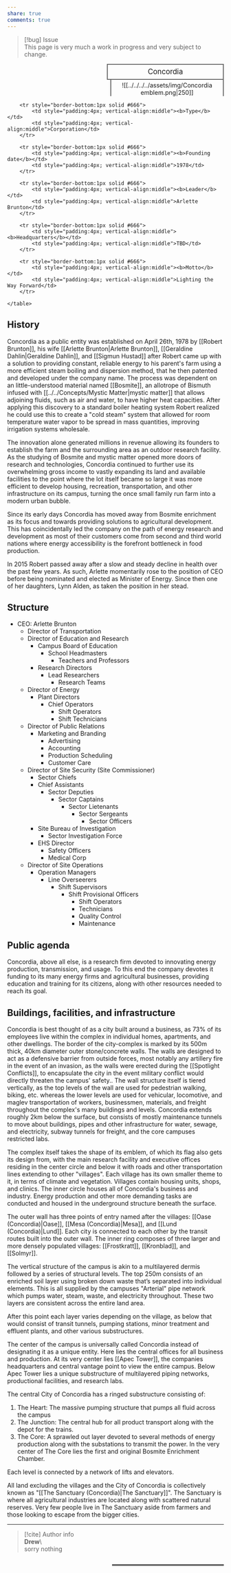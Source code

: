 ```yaml
---  
share: true  
comments: true  
---  
```

> [!bug] Issue  
> This page is very much a work in progress and very subject to change.  
  
<div>  
  <span style="float:right; width:260px; margin-left:14px; border:2px solid #666; line-height:1.5; font-size:larger; text-align:center; padding:4px">Concordia</span>  
  </div>  
  
  <span style="float:right; clear:right; width:260px; margin-left:14px; border-left:2px solid #666; border-right:2px solid #666; border-collapse:collapse; text-align:center; padding-top:4px">![[../../../../assets/img/Concordia emblem.png|250]]</span>  
    
  <div class="" style="float:right; clear:right">  
    <table class="" style="float:right; clear:right; width:260px; margin-left:14px; margin-bottom:7px; border:2px solid #666; border-collapse:collapse; line-height:1.5; font-size:small">  
    
		<tr style="border-bottom:1px solid #666">  
			<td style="padding:4px; vertical-align:middle"><b>Type</b></td>  
			<td style="padding:4px; vertical-align:middle">Corporation</td>  
		</tr>  
	  
		<tr style="border-bottom:1px solid #666">  
			<td style="padding:4px; vertical-align:middle"><b>Founding date</b></td>  
			<td style="padding:4px; vertical-align:middle">1978</td>  
		</tr>  
		  
		<tr style="border-bottom:1px solid #666">  
			<td style="padding:4px; vertical-align:middle"><b>Leader</b></td>  
			<td style="padding:4px; vertical-align:middle">Arlette Brunton</td>  
		</tr>  
	  
		<tr style="border-bottom:1px solid #666">  
			<td style="padding:4px; vertical-align:middle"><b>Headquarters</b></td>  
			<td style="padding:4px; vertical-align:middle">TBD</td>  
		</tr>  
	  
		<tr style="border-bottom:1px solid #666">  
			<td style="padding:4px; vertical-align:middle"><b>Motto</b></td>  
			<td style="padding:4px; vertical-align:middle">Lighting the Way Forward</td>  
		</tr>  
	  
    </table>  
  </div>  
  
## History  
  
Concordia as a public entity was established on April 26th, 1978 by [[Robert Brunton]], his wife [[Arlette Brunton|Arlette Brunton]], [[Geraldine Dahlin|Geraldine Dahlin]], and [[Sigmun Hustad]] after Robert came up with a solution to providing constant, reliable energy to his parent's farm using a more efficient steam boiling and dispersion method, that he then patented and developed under the company name. The process was dependent on an little-understood material named [[Bosmite]], an allotrope of Bismuth infused with [[../../Concepts/Mystic Matter|mystic matter]] that allows adjoining fluids, such as air and water, to have higher heat capacities. After applying this discovery to a standard boiler heating system Robert realized he could use this to create a "cold steam" system that allowed for room temperature water vapor to be spread in mass quantities, improving irrigation systems wholesale.    
  
The innovation alone generated millions in revenue allowing its founders to establish the farm and the surrounding area as an outdoor research facility. As the studying of Bosmite and mystic matter opened more doors of research and technologies, Concordia continued to further use its overwhelming gross income to vastly expanding its land and available facilities to the point where the lot itself became so large it was more efficient to develop housing, recreation, transportation, and other infrastructure on its campus, turning the once small family run farm into a modern urban bubble.    
  
Since its early days Concordia has moved away from Bosmite enrichment as its focus and towards providing solutions to agricultural development. This has coincidentally led the company on the path of energy research and development as most of their customers come from second and third world nations where energy accessibility is the forefront bottleneck in food production.    
  
In 2015 Robert passed away after a slow and steady decline in health over the past few years. As such, Arlette momentarily rose to the position of CEO before being nominated and elected as Minister of Energy. Since then one of her daughters, Lynn Alden, as taken the position in her stead.  
  
## Structure   
  
- CEO: Arlette Brunton  
	- Director of Transportation  
	- Director of Education and Research  
		- Campus Board of Education  
			- School Headmasters  
				- Teachers and Professors   
		- Research Directors   
			- Lead Researchers   
				- Research Teams   
	- Director of Energy   
		- Plant Directors   
			- Chief Operators   
				- Shift Operators   
				- Shift Technicians    
	- Director of Public Relations   
		- Marketing and Branding   
			- Advertising   
			- Accounting   
			- Production Scheduling   
			- Customer Care   
	- Director of Site Security (Site Commissioner)   
		- Sector Chiefs   
		- Chief Assistants   
			- Sector Deputies   
				- Sector Captains   
					- Sector Lietenants   
						- Sector Sergeants   
							- Sector Officers   
		- Site Bureau of Investigation   
			- Sector Investigation Force   
		- EHS Director   
			- Safety Officers   
			- Medical Corp   
	- Director of Site Operations   
		- Operation Managers   
			- Line Overseerers   
				- Shift Supervisors   
					- Shift Provisional Officers   
						- Shift Operators   
						- Technicians    
						- Quality Control   
						- Maintenance  
  
## Public agenda  
  
Concordia, above all else, is a research firm devoted to innovating energy production, transmission, and usage. To this end the company devotes it funding to its many energy firms and agricultural businesses, providing education and training for its citizens, along with other resources needed to reach its goal.  
  
## Buildings, facilities, and infrastructure  
  
Concordia is best thought of as a city built around a business, as 73% of its employees live within the complex in individual homes, apartments, and other dwellings. The border of the city-complex is marked by its 500m thick, 40km diameter outer stone/concrete walls. The walls are designed to act as a defensive barrier from outside forces, most notably any artillery fire in the event of an invasion, as the walls were erected during the [[Spotlight Conflicts]], to encapsulate the city in the event military conflict would directly threaten the campus' safety.. The wall structure itself is tiered vertically, as the top levels of the wall are used for pedestrian walking, biking, etc. whereas the lower levels are used for vehicular, locomotive, and maglev transportation of workers, businessmen, materials, and freight throughout the complex's many buildings and levels. Concordia extends roughly 2km below the surface, but consists of mostly maintenance tunnels to move about buildings, pipes and other infrastructure for water, sewage, and electricity, subway tunnels for freight, and the core campuses restricted labs.    
  
The complex itself takes the shape of its emblem, of which its flag also gets its design from, with the main research facility and executive offices residing in the center circle and below it with roads and other transportation lines extending to other "villages". Each village has its own smaller theme to it, in terms of climate and vegetation. Villages contain housing units, shops, and clinics. The inner circle houses all of Concordia's business and industry. Energy production and other more demanding tasks are conducted and housed in the underground structure beneath the surface.    
  
The outer wall has three points of entry named after the villages: [[Oase (Concordia)|Oase]], [[Mesa (Concordia)|Mesa]], and [[Lund (Concordia)|Lund]]. Each city is connected to each other by the transit routes built into the outer wall. The inner ring composes of three larger and more densely populated villages: [[Frostkratt]], [[Kronblad]], and [[Solmyr]].    
  
The vertical structure of the campus is akin to a multilayered dermis followed by a series of structural levels. The top 250m consists of an enriched soil layer using broken down waste that’s separated into individual elements. This is all supplied by the campuses "Arterial" pipe network which pumps water, steam, waste, and electricity throughout. These two layers are consistent across the entire land area.   
  
After this point each layer varies depending on the village, as below that would consist of transit tunnels, pumping stations, minor treatment and effluent plants, and other various substructures.    
  
The center of the campus is universally called Concordia instead of designating it as a unique entity. Here lies the central offices for all business and production. At its very center lies [[Apec Tower]], the companies headquarters and central vantage point to view the entire campus. Below Apec Tower lies a unique substructure of multilayered piping networks, productional facilities, and research labs.   
  
The central City of Concordia has a ringed substructure consisting of:   
  
1.  The Heart: The massive pumping structure that pumps all fluid across the campus   
2.  The Junction: The central hub for all product transport along with the depot for the trains.   
3.  The Core: A sprawled out layer devoted to several methods of energy production along with the substations to transmit the power. In the very center of The Core lies the first and original Bosmite Enrichment Chamber.    
  
Each level is connected by a network of lifts and elevators.    
  
All land excluding the villages and the City of Concordia is collectively known as "[[The Sanctuary (Concordia)|The Sanctuary]]". The Sanctuary is where all agricultural industries are located along with scattered natural reserves. Very few people live in The Sanctuary aside from farmers and those looking to escape from the bigger cities.  
  
-----  
> [!cite] Author info  
> **Drew**\  
> sorry nothing